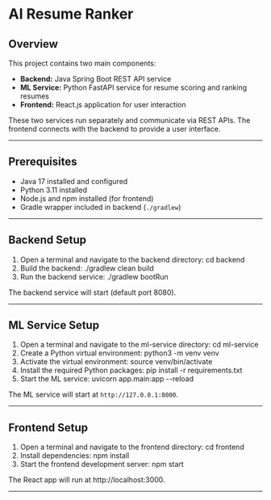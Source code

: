 
# AI Resume Ranker

## Overview

This project contains two main components:

- **Backend:** Java Spring Boot REST API service
- **ML Service:** Python FastAPI service for resume scoring and ranking resumes
- **Frontend:** React.js application for user interaction  

These two services run separately and communicate via REST APIs. The frontend connects with the backend to provide a user interface.

---

## Prerequisites

- Java 17 installed and configured
- Python 3.11 installed
- Node.js and npm installed (for frontend)  
- Gradle wrapper included in backend (`./gradlew`)

---

## Backend Setup

1. Open a terminal and navigate to the backend directory: cd backend
2. Build the backend: ./gradlew clean build
3. Run the backend service: ./gradlew bootRun


The backend service will start (default port 8080).

---

## ML Service Setup

1. Open a terminal and navigate to the ml-service directory: cd ml-service
2. Create a Python virtual environment: python3 -m venv venv
3. Activate the virtual environment: source venv/bin/activate
4. Install the required Python packages: pip install -r requirements.txt
5. Start the ML service: uvicorn app.main:app --reload

The ML service will start at `http://127.0.0.1:8000`.

---

## Frontend Setup

1. Open a terminal and navigate to the frontend directory: cd frontend
2. Install dependencies: npm install
3. Start the frontend development server: npm start
 
The React app will run at http://localhost:3000.

---


